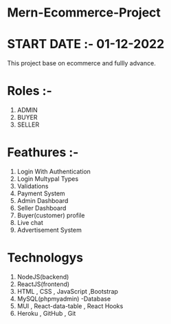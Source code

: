 # Mern-Ecommerce-Project            
# START DATE :- 01-12-2022

This project base on ecommerce and fullly advance.

 # Roles :-
   
1. ADMIN
2. BUYER 
3. SELLER


 # Feathures :-
   
1. Login With Authentication
2. Login Multypal Types 
3. Validations
4. Payment System
5. Admin Dashboard
6. Seller Dashboard
7. Buyer(customer) profile
8. Live chat
9. Advertisement System



 # Technologys  
   
1. NodeJS(backend)
2. ReactJS(frontend)
3. HTML , CSS , JavaScript ,Bootstrap
4. MySQL(phpmyadmin) -Database
5. MUI , React-data-table , React Hooks 
6. Heroku , GitHub , Git
